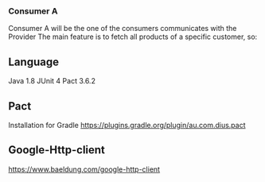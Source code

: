 ### Consumer A
Consumer A will be the one of the consumers communicates with the Provider
The main feature is to fetch all products of a specific customer, so:

## Language
Java 1.8
JUnit 4
Pact 3.6.2

## Pact

Installation for Gradle
https://plugins.gradle.org/plugin/au.com.dius.pact

## Google-Http-client
https://www.baeldung.com/google-http-client
